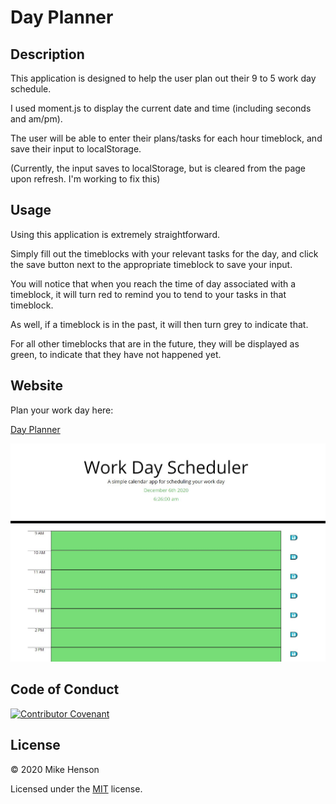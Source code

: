 # Day Planner

## Description

This application is designed to help the user plan out their 9 to 5 work day schedule.

I used moment.js to display the current date and time (including seconds and am/pm).

The user will be able to enter their plans/tasks for each hour timeblock, and save their input to localStorage.

(Currently, the input saves to localStorage, but is cleared from the page upon refresh. I'm working to fix this)

## Usage

Using this application is extremely straightforward.

Simply fill out the timeblocks with your relevant tasks for the day, and click the save button next to the appropriate 
timeblock to save your input.

You will notice that when you reach the time of day associated with a timeblock, it will turn red to remind you to tend to your tasks in that timeblock.

As well, if a timeblock is in the past, it will then turn grey to indicate that.

For all other timeblocks that are in the future, they will be displayed as green, to indicate that they have not 
happened yet.

## Website

Plan your work day here:

[Day Planner](https://mikeh138.github.io/day-planner/)

![Preview of Day Planner](./Assets/images/preview.JPG)

## Code of Conduct

[![Contributor Covenant](https://img.shields.io/badge/Contributor%20Covenant-v2.0%20adopted-ff69b4.svg)](code_of_conduct.md)  

## License

&copy; 2020 Mike Henson  

Licensed under the [MIT](LICENSE.txt) license.
